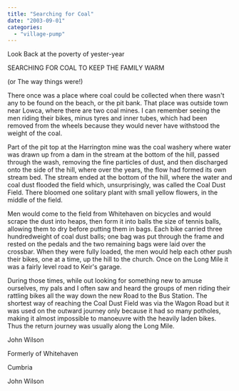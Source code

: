 ```yaml
---
title: "Searching for Coal"
date: "2003-09-01"
categories: 
  - "village-pump"
---
```


Look Back at the poverty of yester-year

SEARCHING FOR COAL TO KEEP THE FAMILY WARM

(or The way things were!)

There once was a place where coal could be collected when there wasn't any to be found on the beach, or the pit bank. That place was outside town near Lowca, where there are two coal mines. I can remember seeing the men riding their bikes, minus tyres and inner tubes, which had been removed from the wheels because they would never have withstood the weight of the coal.

Part of the pit top at the Harrington mine was the coal washery where water was drawn up from a dam in the stream at the bottom of the hill, passed through the wash, removing the fine particles of dust, and then discharged onto the side of the hill, where over the years, the flow had formed its own stream bed. The stream ended at the bottom of the hill, where the water and coal dust flooded the field which, unsurprisingly, was called the Coal Dust Field. There bloomed one solitary plant with small yellow flowers, in the middle of the field.

Men would come to the field from Whitehaven on bicycles and would scrape the dust into heaps, then form it into balls the size of tennis balls, allowing them to dry before putting them in bags. Each bike carried three hundredweight of coal dust balls; one bag was put through the frame and rested on the pedals and the two remaining bags were laid over the crossbar. When they were fully loaded, the men would help each other push their bikes, one at a time, up the hill to the church. Once on the Long Mile it was a fairly level road to Keir's garage.

During those times, while out looking for something new to amuse ourselves, my pals and I often saw and heard the groups of men riding their rattling bikes all the way down the new Road to the Bus Station. The shortest way of reaching the Coal Dust Field was via the Wagon Road but it was used on the outward journey only because it had so many potholes, making it almost impossible to manoeuvre with the heavily laden bikes. Thus the return journey was usually along the Long Mile.

John Wilson

Formerly of Whitehaven

Cumbria

John Wilson
